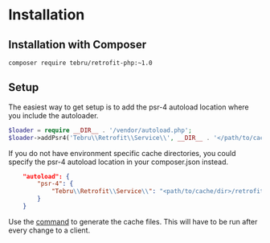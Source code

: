 Installation
============

Installation with Composer
--------------------------

    composer require tebru/retrofit-php:~1.0

Setup
-----

The easiest way to get setup is to add the psr-4 autoload location where you include the autoloader.

```php
$loader = require __DIR__ . '/vendor/autoload.php';
$loader->addPsr4('Tebru\\Retrofit\\Service\\', __DIR__ . '</path/to/cache/dir>/retrofit');
```

If you do not have environment specific cache directories, you could specify the psr-4 autoload location in your composer.json instead.

```json
    "autoload": {
        "psr-4": {
            "Tebru\\Retrofit\\Service\\": "<path/to/cache/dir>/retrofit"
        }
    }
```

Use the [command][retrofit command] to generate the cache files.  This will have to be run after every change to a client.

[retrofit command]: usage.md#command
